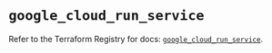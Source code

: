 # `google_cloud_run_service`

Refer to the Terraform Registry for docs: [`google_cloud_run_service`](https://registry.terraform.io/providers/hashicorp/google/5.35.0/docs/resources/cloud_run_service).
